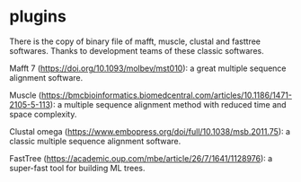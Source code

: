 # plugins
There is the copy of binary file of mafft, muscle, clustal and fasttree softwares. Thanks to development teams of these classic softwares.

Mafft 7 (https://doi.org/10.1093/molbev/mst010): a great multiple sequence alignment software.

Muscle (https://bmcbioinformatics.biomedcentral.com/articles/10.1186/1471-2105-5-113): a multiple sequence alignment method with reduced time and space complexity.

Clustal omega (https://www.embopress.org/doi/full/10.1038/msb.2011.75): a classic multiple sequence alignment software.

FastTree (https://academic.oup.com/mbe/article/26/7/1641/1128976): a super-fast tool for building ML trees.
